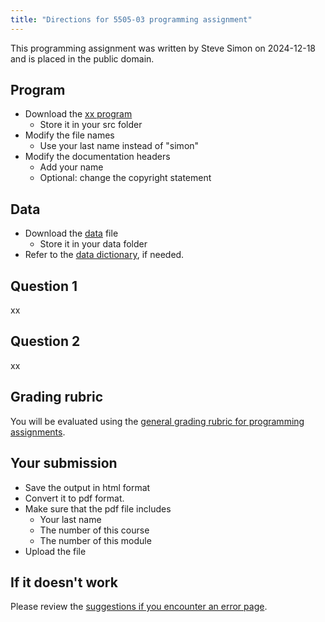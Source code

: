 ```yaml
---
title: "Directions for 5505-03 programming assignment"
---
```


This programming assignment was written by Steve Simon on 2024-12-18 and is placed in the public domain.

## Program

-   Download the [xx program][sim1]
    -   Store it in your src folder
-   Modify the file names
    -   Use your last name instead of "simon"
-   Modify the documentation headers
    -   Add your name
    -   Optional: change the copyright statement
    
[sim1]: https://github.com/pmean/classes/blob/master/introduction-to-r/01/src/simon-5505-01-xx.qmd

## Data

-   Download the [data][dat] file
    -   Store it in your data folder
-   Refer to the [data dictionary][dic], if needed.

[dat]: https://github.com/pmean/data/blob/main/files/aids-cases.csv
[dic]: https://github.com/pmean/data/blob/main/files/aids-cases.yaml
    
## Question 1

xx

## Question 2

xx

## Grading rubric

You will be evaluated using the [general grading rubric for programming assignments][sim2].

[sim2]: https://github.com/pmean/classes/blob/master/general/general-grading-rubric.md

## Your submission

-   Save the output in html format
-   Convert it to pdf format.
-   Make sure that the pdf file includes
    -   Your last name
    -   The number of this course
    -   The number of this module
-   Upload the file

## If it doesn't work

Please review the [suggestions if you encounter an error page][sim3].

[sim3]: https://github.com/pmean/classes/blob/master/general/suggestions-if-you-encounter-an-error.md
